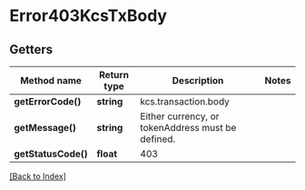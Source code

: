 # Error403KcsTxBody

## Getters

Method name | Return type | Description | Notes
------------ | ------------- | ------------- | -------------
**getErrorCode()** | **string** | kcs.transaction.body |
**getMessage()** | **string** | Either currency, or tokenAddress must be defined. |
**getStatusCode()** | **float** | 403 |

[[Back to Index]](../index.md)
